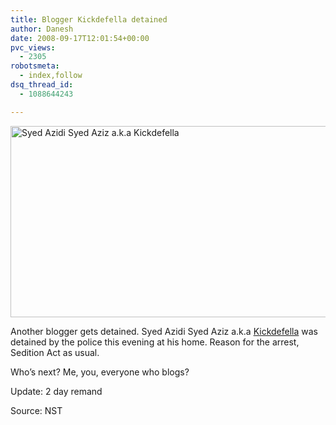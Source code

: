 ```yaml
---
title: Blogger Kickdefella detained
author: Danesh
date: 2008-09-17T12:01:54+00:00
pvc_views:
  - 2305
robotsmeta:
  - index,follow
dsq_thread_id:
  - 1088644243

---
```

[<img loading="lazy" src="http://farm4.static.flickr.com/3003/2864569241_a2510cfbbd_o.jpg" alt="Syed Azidi Syed Aziz a.k.a Kickdefella" width="510" height="306" />][1]

Another blogger gets detained. Syed Azidi Syed Aziz a.k.a [Kickdefella][2] was detained by the police this evening at his home. Reason for the arrest, Sedition Act as usual.

Who&#8217;s next? Me, you, everyone who blogs?

Update: 2 day remand

Source: NST

 [1]: http://www.flickr.com/photos/dannyportal/2864569241/ "Syed Azidi Syed Aziz a.k.a Kickdefella by Danesh Manoharan, on Flickr"
 [2]: http://kickdefella.wordpress.com/